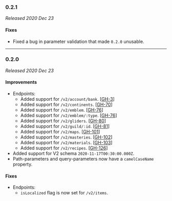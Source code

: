 ### 0.2.1

_Released 2020 Dec 23_

#### Fixes

- Fixed a bug in parameter validation that made `0.2.0` unusable.


---

### 0.2.0

_Released 2020 Dec 23_

#### Improvements

- Endpoints:
    - Added support for `/v2/account/bank`. [[GH-3](https://github.com/GW2ToolBelt/api-generator/issues/3)]
    - Added support for `/v2/continents`. [[GH-70](https://github.com/GW2ToolBelt/api-generator/issues/70)]
    - Added support for `/v2/emblem`. [[GH-76](https://github.com/GW2ToolBelt/api-generator/issues/76)]
    - Added support for `/v2/emblem/:type`. [[GH-76](https://github.com/GW2ToolBelt/api-generator/issues/76)]
    - Added support for `/v2/gliders`. [[GH-80](https://github.com/GW2ToolBelt/api-generator/issues/80)]
    - Added support for `/v2/guild/:id`. [[GH-81](https://github.com/GW2ToolBelt/api-generator/issues/81)]
    - Added support for `/v2/maps`. [[GH-101](https://github.com/GW2ToolBelt/api-generator/issues/101)]
    - Added support for `/v2/masteries`. [[GH-102](https://github.com/GW2ToolBelt/api-generator/issues/102)]
    - Added support for `/v2/materials`. [[GH-103](https://github.com/GW2ToolBelt/api-generator/issues/103)]
    - Added support for `/v2/recipes`. [[GH-126](https://github.com/GW2ToolBelt/api-generator/issues/126)]
- Added support for V2 schema `2020-11-17T00:30:00.000Z`.
- Path-parameters and query-parameters now have a `camelCaseName` property.

#### Fixes

- Endpoints:
    - `isLocalized` flag is now set for `/v2/items`.